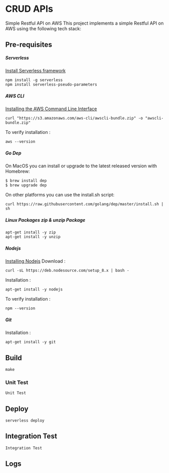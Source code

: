 # CRUD APIs 
Simple Restful API on AWS
This project implements a simple Restful API on AWS using the following tech stack:
## Pre-requisites
##### Serverless
[Install Serverless framework](https://serverless.com/framework/docs/providers/aws/guide/quick-start/)
```
npm install -g serverless
npm install serverless-pseudo-parameters
```
##### AWS CLI
[Installing the AWS Command Line Interface](https://docs.aws.amazon.com/cli/latest/userguide/installing.html)
```
curl "https://s3.amazonaws.com/aws-cli/awscli-bundle.zip" -o "awscli-bundle.zip"
```
To verify installation :
```
aws --version
```
##### Go Dep
On MacOS you can install or upgrade to the latest released version with Homebrew:
```
$ brew install dep
$ brew upgrade dep
```
On other platforms you can use the install.sh script:
```
curl https://raw.githubusercontent.com/golang/dep/master/install.sh | sh
```
##### Linux Packages zip & unzip Package
```
apt-get install -y zip
apt-get install -y unzip
```
##### Nodejs
[Installing Nodejs](https://nodejs.org/en/download/)
Download :
```
curl -sL https://deb.nodesource.com/setup_8.x | bash -
```
Installation :
```
apt-get install -y nodejs
```
To verify installation :
```
npm --version
```
##### Git
Installation :
```
apt-get install -y git
```
## Build
    make
### Unit Test
    Unit Test
## Deploy
    serverless deploy
## Integration Test
    Integration Test
## Logs
